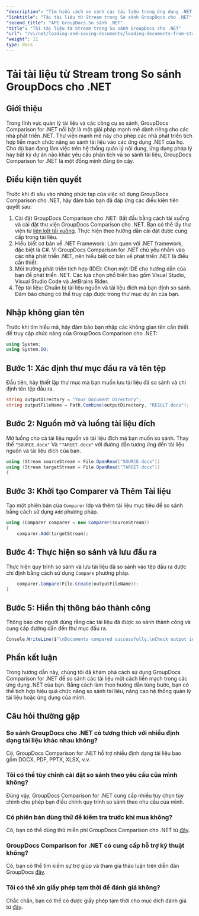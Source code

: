 ```yaml
---
"description": "Tìm hiểu cách so sánh các tài liệu trong ứng dụng .NET một cách dễ dàng bằng cách sử dụng GroupDocs Comparison, một thư viện .NET mạnh mẽ."
"linktitle": "Tải tài liệu từ Stream trong So sánh GroupDocs cho .NET"
"second_title": "API GroupDocs.So sánh .NET"
"title": "Tải tài liệu từ Stream trong So sánh GroupDocs cho .NET"
"url": "/vi/net/loading-and-saving-documents/loading-documents-from-stream/"
"weight": 11
type: docs
---
```

# Tải tài liệu từ Stream trong So sánh GroupDocs cho .NET

## Giới thiệu
Trong lĩnh vực quản lý tài liệu và các công cụ so sánh, GroupDocs Comparison for .NET nổi bật là một giải pháp mạnh mẽ dành riêng cho các nhà phát triển .NET. Thư viện mạnh mẽ này cho phép các nhà phát triển tích hợp liền mạch chức năng so sánh tài liệu vào các ứng dụng .NET của họ. Cho dù bạn đang làm việc trên hệ thống quản lý nội dung, ứng dụng pháp lý hay bất kỳ dự án nào khác yêu cầu phân tích và so sánh tài liệu, GroupDocs Comparison for .NET là một đồng minh đáng tin cậy.
## Điều kiện tiên quyết
Trước khi đi sâu vào những phức tạp của việc sử dụng GroupDocs Comparison cho .NET, hãy đảm bảo bạn đã đáp ứng các điều kiện tiên quyết sau:
1. Cài đặt GroupDocs Comparison cho .NET: Bắt đầu bằng cách tải xuống và cài đặt thư viện GroupDocs Comparison cho .NET. Bạn có thể lấy thư viện từ [liên kết tải xuống](https://releases.groupdocs.com/comparison/net/). Thực hiện theo hướng dẫn cài đặt được cung cấp trong tài liệu.
2. Hiểu biết cơ bản về .NET Framework: Làm quen với .NET framework, đặc biệt là C#. Vì GroupDocs Comparison for .NET chủ yếu nhắm vào các nhà phát triển .NET, nên hiểu biết cơ bản về phát triển .NET là điều cần thiết.
3. Môi trường phát triển tích hợp (IDE): Chọn một IDE cho hướng dẫn của bạn để phát triển .NET. Các lựa chọn phổ biến bao gồm Visual Studio, Visual Studio Code và JetBrains Rider.
4. Tệp tài liệu: Chuẩn bị tài liệu nguồn và tài liệu đích mà bạn định so sánh. Đảm bảo chúng có thể truy cập được trong thư mục dự án của bạn.

## Nhập không gian tên
Trước khi tìm hiểu mã, hãy đảm bảo bạn nhập các không gian tên cần thiết để truy cập chức năng của GroupDocs Comparison cho .NET:
```csharp
using System;
using System.IO;
```
## Bước 1: Xác định thư mục đầu ra và tên tệp
Đầu tiên, hãy thiết lập thư mục mà bạn muốn lưu tài liệu đã so sánh và chỉ định tên tệp đầu ra.
```csharp
string outputDirectory = "Your Document Directory";
string outputFileName = Path.Combine(outputDirectory, "RESULT.docx");
```
## Bước 2: Nguồn mở và luồng tài liệu đích
Mở luồng cho cả tài liệu nguồn và tài liệu đích mà bạn muốn so sánh. Thay thế `"SOURCE.docx"` Và `"TARGET.docx"` với đường dẫn tương ứng đến tài liệu nguồn và tài liệu đích của bạn.
```csharp
using (Stream sourceStream = File.OpenRead("SOURCE.docx"))
using (Stream targetStream = File.OpenRead("TARGET.docx"))
{
```
## Bước 3: Khởi tạo Comparer và Thêm Tài liệu
Tạo một phiên bản của `Comparer` lớp và thêm tài liệu mục tiêu để so sánh bằng cách sử dụng `Add` phương pháp.
```csharp
using (Comparer comparer = new Comparer(sourceStream))
{
    comparer.Add(targetStream);
```
## Bước 4: Thực hiện so sánh và lưu đầu ra
Thực hiện quy trình so sánh và lưu tài liệu đã so sánh vào tệp đầu ra được chỉ định bằng cách sử dụng `Compare` phương pháp.
```csharp
    comparer.Compare(File.Create(outputFileName));
}
```
## Bước 5: Hiển thị thông báo thành công
Thông báo cho người dùng rằng các tài liệu đã được so sánh thành công và cung cấp đường dẫn đến thư mục đầu ra.
```csharp
Console.WriteLine($"\nDocuments compared successfully.\nCheck output in {outputDirectory}.");
```

## Phần kết luận
Trong hướng dẫn này, chúng tôi đã khám phá cách sử dụng GroupDocs Comparison for .NET để so sánh các tài liệu một cách liền mạch trong các ứng dụng .NET của bạn. Bằng cách làm theo hướng dẫn từng bước, bạn có thể tích hợp hiệu quả chức năng so sánh tài liệu, nâng cao hệ thống quản lý tài liệu hoặc ứng dụng của mình.
## Câu hỏi thường gặp
### So sánh GroupDocs cho .NET có tương thích với nhiều định dạng tài liệu khác nhau không?
Có, GroupDocs Comparison for .NET hỗ trợ nhiều định dạng tài liệu bao gồm DOCX, PDF, PPTX, XLSX, v.v.
### Tôi có thể tùy chỉnh cài đặt so sánh theo yêu cầu của mình không?
Đúng vậy, GroupDocs Comparison for .NET cung cấp nhiều tùy chọn tùy chỉnh cho phép bạn điều chỉnh quy trình so sánh theo nhu cầu của mình.
### Có phiên bản dùng thử để kiểm tra trước khi mua không?
Có, bạn có thể dùng thử miễn phí GroupDocs Comparison cho .NET từ [đây](https://releases.groupdocs.com/).
### GroupDocs Comparison for .NET có cung cấp hỗ trợ kỹ thuật không?
Có, bạn có thể tìm kiếm sự trợ giúp và tham gia thảo luận trên diễn đàn GroupDocs [đây](https://forum.groupdocs.com/c/comparison/12).
### Tôi có thể xin giấy phép tạm thời để đánh giá không?
Chắc chắn, bạn có thể có được giấy phép tạm thời cho mục đích đánh giá từ [đây](https://purchase.groupdocs.com/temporary-license/).